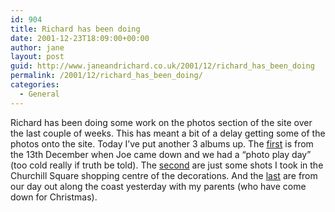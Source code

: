 ```yaml
---
id: 904
title: Richard has been doing
date: 2001-12-23T18:09:00+00:00
author: jane
layout: post
guid: http://www.janeandrichard.co.uk/2001/12/richard_has_been_doing
permalink: /2001/12/richard_has_been_doing/
categories:
  - General
---
```

Richard has been doing some work on the photos section of the site over the last couple of weeks. This has meant a bit of a delay getting some of the photos onto the site. Today I&#8217;ve put another 3 albums up. The [first](http://www.flickr.com/photos/janed/sets/72157622760966180/) is from the 13th December when Joe came down and we had a &#8220;photo play day&#8221; (too cold really if truth be told). The [second](http://www.flickr.com/photos/janed/sets/72157622636613235/) are just some shots I took in the Churchill Square shopping centre of the decorations. And the [last](http://www.flickr.com/photos/janed/sets/72157622759328212/) are from our day out along the coast yesterday with my parents (who have come down for Christmas).